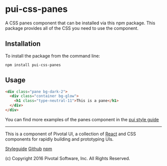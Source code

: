# pui-css-panes

A CSS panes component that can be installed via this npm package.
This package provides all of the CSS you need to use the component.



## Installation

To install the package from the command line:

```
npm install pui-css-panes
```

## Usage

```html
<div class="pane bg-dark-2">
  <div class="container bg-glow">
    <h1 class="type-neutral-11">This is a pane</h1>
  </div>
</div>

```


You can find more examples of the panes component in the [pui style guide](http://styleguide.pivotal.io/)


*****************************************

This is a component of Pivotal UI, a collection of [React](https://facebook.github.io/react/) and CSS components for rapidly building and prototyping UIs.

[Styleguide](http://styleguide.pivotal.io)
[Github](https://github.com/pivotal-cf/pivotal-ui)
[npm](https://www.npmjs.com/browse/keyword/pivotal%20ui%20modularized)

(c) Copyright 2016 Pivotal Software, Inc. All Rights Reserved.
